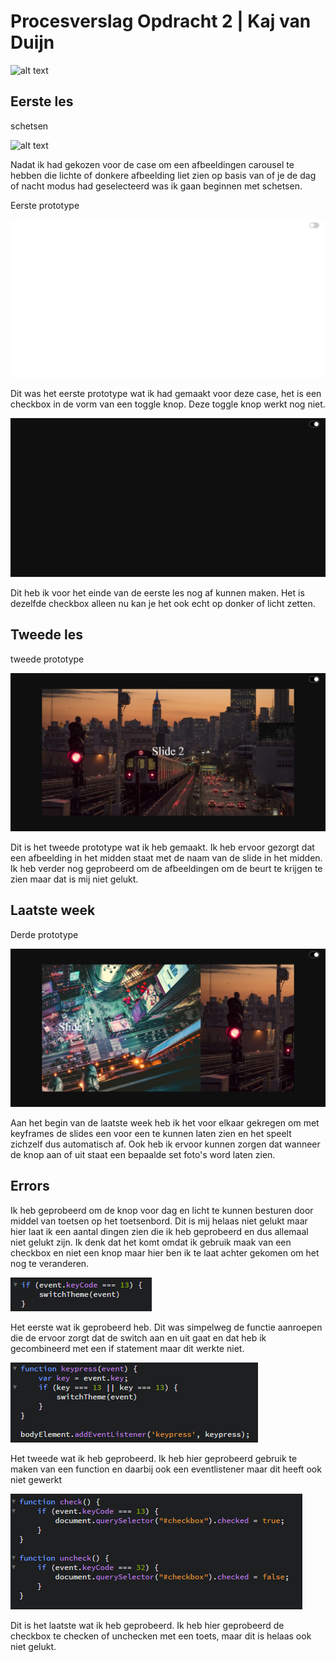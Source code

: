 # Procesverslag Opdracht 2 | Kaj van Duijn

![alt text](./img/F4Dsplash.png "Frontend voor Design Splash")


## Eerste les

schetsen

![alt text](./img/schetsen2.jpg "schetsen")

Nadat ik had gekozen voor de case om een afbeeldingen carousel te hebben die lichte of donkere afbeelding liet zien op basis van of je de dag of nacht modus had geselecteerd was ik gaan beginnen met schetsen.

Eerste prototype

![alt text](./img/week1.png "eerste prototype")

Dit was het eerste prototype wat ik had gemaakt voor deze case, het is een checkbox in de vorm van een toggle knop. Deze toggle knop werkt nog niet.

![alt text](./img/week1-2.png "eerste prototype")

Dit heb ik voor het einde van de eerste les nog af kunnen maken. Het is dezelfde checkbox alleen nu kan je het ook echt op donker of licht zetten. 

## Tweede les 

tweede prototype 

![alt text](./img/week2.jpg "tweede prototype")

Dit is het tweede prototype wat ik heb gemaakt. Ik heb ervoor gezorgt dat een afbeelding in het midden staat met de naam van de slide in het midden. Ik heb verder nog geprobeerd om de afbeeldingen om de beurt te krijgen te zien maar dat is mij niet gelukt.

## Laatste week 

Derde prototype

![alt text](./img/week3.jpg "derde prototype")

Aan het begin van de laatste week heb ik het voor elkaar gekregen om met keyframes de slides een voor een te kunnen laten zien en het speelt zichzelf dus automatisch af. Ook heb ik ervoor kunnen zorgen dat wanneer de knop aan of uit staat een bepaalde set foto's word laten zien.

## Errors

Ik heb geprobeerd om de knop voor dag en licht te kunnen besturen door middel van toetsen op het toetsenbord. Dit is mij helaas niet gelukt maar hier laat ik een aantal dingen zien die ik heb geprobeerd en dus allemaal niet gelukt zijn. Ik denk dat het komt omdat ik gebruik maak van een checkbox en niet een knop maar hier ben ik te laat achter gekomen om het nog te veranderen.

![alt text](./img/week3error2.png "de eerste try")

Het eerste wat ik geprobeerd heb. Dit was simpelweg de functie aanroepen die de ervoor zorgt dat de switch aan en uit gaat en dat heb ik gecombineerd met een if statement maar dit werkte niet.

![alt text](./img/week3error3.png "de tweede try")

Het tweede wat ik heb geprobeerd. Ik heb hier geprobeerd gebruik te maken van een function en daarbij ook een eventlistener maar dit heeft ook niet gewerkt

![alt text](./img/week3error.png "de laatste try")

Dit is het laatste wat ik heb geprobeerd. Ik heb hier geprobeerd de checkbox te checken of unchecken met een toets, maar dit is helaas ook niet gelukt.
